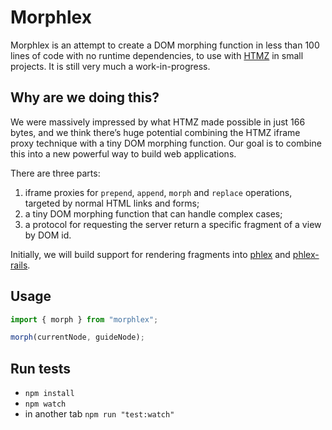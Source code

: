 # Morphlex

Morphlex is an attempt to create a DOM morphing function in less than 100 lines of code with no runtime dependencies, to use with [HTMZ](https://leanrada.com/htmz/) in small projects. It is still very much a work-in-progress.

## Why are we doing this?

We were massively impressed by what HTMZ made possible in just 166 bytes, and we think there’s huge potential combining the HTMZ iframe proxy technique with a tiny DOM morphing function. Our goal is to combine this into a new powerful way to build web applications.

There are three parts:

1. iframe proxies for `prepend`, `append`, `morph` and `replace` operations, targeted by normal HTML links and forms;
2. a tiny DOM morphing function that can handle complex cases;
3. a protocol for requesting the server return a specific fragment of a view by DOM id.

Initially, we will build support for rendering fragments into [phlex](https://github.com/phlex-ruby/phlex) and [phlex-rails](https://github.com/phlex-ruby/phlex-rails).

## Usage

```javascript
import { morph } from "morphlex";

morph(currentNode, guideNode);
```

## Run tests

- `npm install`
- `npm watch`
- in another tab `npm run "test:watch"`

